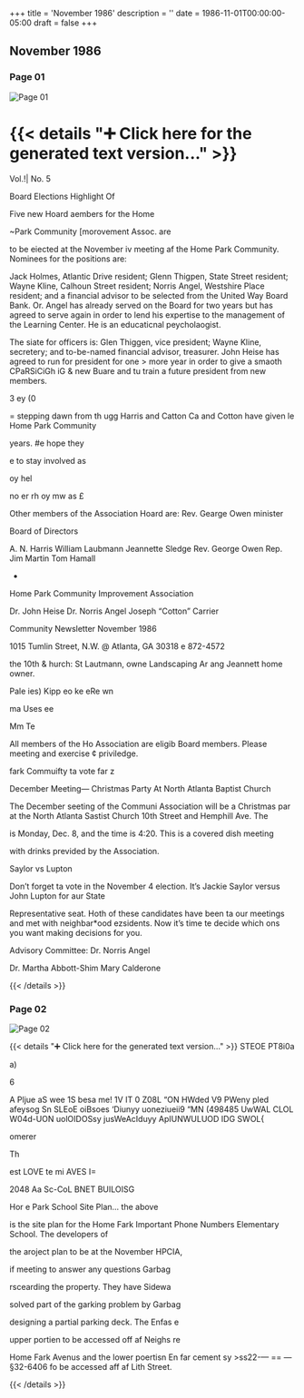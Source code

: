 +++
title = 'November 1986'
description = ''
date = 1986-11-01T00:00:00-05:00
draft = false
+++

## November 1986


### Page 01

![Page 01](/1986-11_01.jpg)

{{< details "➕ Click here for the generated text version..." >}}
=

Vol.!| No. 5

Board Elections Highlight Of

Five new Hoard aembers for the Home

~Park Community [morovement Assoc. are

to be eiected at the November iv
meeting af the Home Park Community.
Nominees for the positions are:

Jack Holmes, Atlantic Drive resident;
Glenn Thigpen, State Street resident;
Wayne Kline, Calhoun Street resident;
Norris Angel, Westshire Place
resident; and a financial advisor to
be selected from the United Way Board
Bank. Or. Angel has already served on
the Board for two years but has agreed
to serve again in order to lend his
expertise to the management of the
Learning Center. He is an educaticnal
peycholaogist.

The siate for officers is: Glen
Thiggen, vice president; Wayne Kline,
secretery; and to-be-named financial
advisor, treasurer. John Heise has
agreed to run for president for one >
more year in order to give a smaoth
CPaRSiCiGh iG & new Buare and tu train
a future president from new members.

3
ey (0

= stepping dawn from th
ugg Harris and Catton Ca
and Cotton have given le
Home Park Community

years. #e hope they

e to stay involved as

oy hel

no er rh oy mw
as £

Other members of the Association Hoard
are: Rev. Gearge Owen minister

Board of Directors

A. N. Harris William Laubmann
Jeannette Sledge Rev. George Owen
Rep. Jim Martin Tom Hamall

-

Home Park Community Improvement Association

Dr. John Heise
Dr. Norris Angel
Joseph “Cotton” Carrier

Community Newsletter November 1986

1015 Tumlin Street, N.W. @ Atlanta, GA 30318 e 872-4572

the 10th &
hurch: St
Lautmann, owne
Landscaping Ar
ang Jeannett
home owner.

Pale
ies)
Kipp eo ke
eRe
wn

ma Uses
ee

Mm Te

All members of the Ho
Association are eligib
Board members. Please
meeting and exercise ¢
priviledge.

fark Commuifty
ta vote far
z

December Meeting—
Christmas Party
At North Atlanta Baptist Church

The December seeting of the Communi
Association will be a Christmas par
at the North Atlanta Sastist Church
10th Street and Hemphill Ave. The

is Monday, Dec. 8, and the time is
4:20. This is a covered dish meeting

with drinks previded by the
Association.

Saylor vs Lupton

Don’t forget ta vote in the November 4
election. It’s Jackie Saylor versus
John Lupton for aur State

Representative seat. Hoth of these
candidates have been ta our meetings
and met with neighbar*ood ezsidents.
Now it’s time te decide which ons you
want making decisions for you.

Advisory Committee:
Dr. Norris Angel

Dr. Martha Abbott-Shim
Mary Calderone


{{< /details >}}




### Page 02

![Page 02](/1986-11_02.jpg)

{{< details "➕ Click here for the generated text version..." >}}
STEOE PT8i0a

a)

6

A Pljue
aS wee 1S besa me! 1V
IT
0
Z08L “ON HWded
V9 PWeny
pled afeysog Sn SLEoE oiBsoes ‘Diunyy
uoneziueii9 “MN (498485 UwWAL CLOL
W04d-UON uolOIDOSsy jusWeAcIduyy ApIUNWULUOD IDG SWOL{

omerer

Th

est
LOVE te mi AVES I=

2048 Aa Sc-CoL
BNET BUILOISG

Hor e Park School Site Plan... the above

is the site plan for the Home Fark Important Phone Numbers
Elementary School. The developers of

the aroject plan to be at the November HPCIA,

if meeting to answer any questions Garbag

rscearding the property. They have Sidewa

solved part of the garking problem by Garbag

designing a partial parking deck. The Enfas e

upper portien to be accessed off af Neighs re

Home Fark Avenus and the lower poertisn En far cement sy >ss22-— == — §32-6406
fo be accessed aff af Lith Street.


{{< /details >}}


